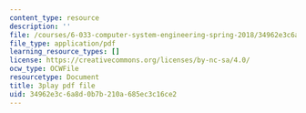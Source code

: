 ```yaml
---
content_type: resource
description: ''
file: /courses/6-033-computer-system-engineering-spring-2018/34962e3c6a8d0b7b210a685ec3c16ce2_r2_-2KW76ec.pdf
file_type: application/pdf
learning_resource_types: []
license: https://creativecommons.org/licenses/by-nc-sa/4.0/
ocw_type: OCWFile
resourcetype: Document
title: 3play pdf file
uid: 34962e3c-6a8d-0b7b-210a-685ec3c16ce2
---
```


